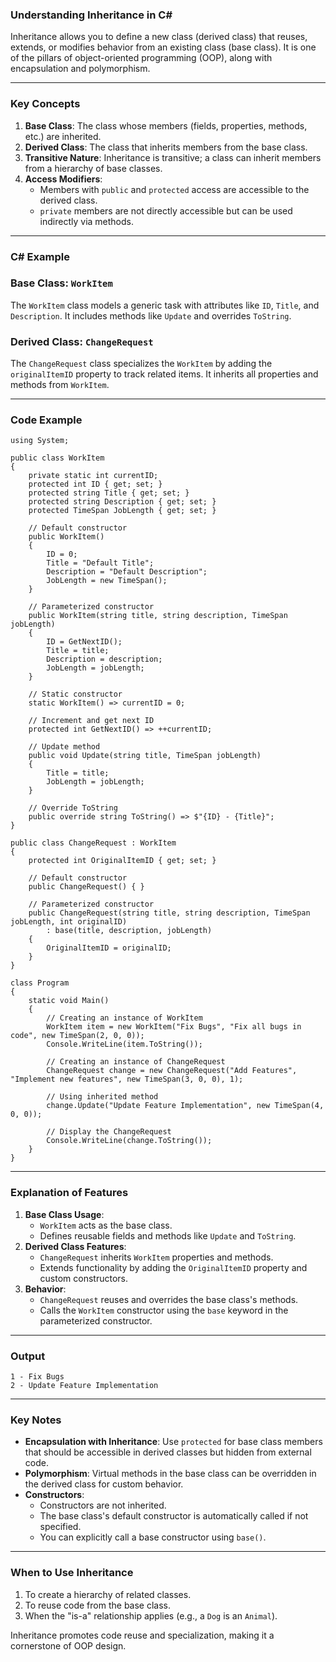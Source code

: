 ### **Understanding Inheritance in C#**

Inheritance allows you to define a new class (derived class) that reuses, extends, or modifies behavior from an existing
class (base class). It is one of the pillars of object-oriented programming (OOP), along with encapsulation and
polymorphism.

* * * * *

### **Key Concepts**

1. **Base Class**: The class whose members (fields, properties, methods, etc.) are inherited.
2. **Derived Class**: The class that inherits members from the base class.
3. **Transitive Nature**: Inheritance is transitive; a class can inherit members from a hierarchy of base classes.
4. **Access Modifiers**:
    - Members with `public` and `protected` access are accessible to the derived class.
    - `private` members are not directly accessible but can be used indirectly via methods.

* * * * *

### **C# Example**

### **Base Class: `WorkItem`**

The `WorkItem` class models a generic task with attributes like `ID`, `Title`, and `Description`. It includes methods
like `Update` and overrides `ToString`.

### **Derived Class: `ChangeRequest`**

The `ChangeRequest` class specializes the `WorkItem` by adding the `originalItemID` property to track related items. It
inherits all properties and methods from `WorkItem`.

* * * * *

### **Code Example**

```
using System;

public class WorkItem
{
    private static int currentID;
    protected int ID { get; set; }
    protected string Title { get; set; }
    protected string Description { get; set; }
    protected TimeSpan JobLength { get; set; }

    // Default constructor
    public WorkItem()
    {
        ID = 0;
        Title = "Default Title";
        Description = "Default Description";
        JobLength = new TimeSpan();
    }

    // Parameterized constructor
    public WorkItem(string title, string description, TimeSpan jobLength)
    {
        ID = GetNextID();
        Title = title;
        Description = description;
        JobLength = jobLength;
    }

    // Static constructor
    static WorkItem() => currentID = 0;

    // Increment and get next ID
    protected int GetNextID() => ++currentID;

    // Update method
    public void Update(string title, TimeSpan jobLength)
    {
        Title = title;
        JobLength = jobLength;
    }

    // Override ToString
    public override string ToString() => $"{ID} - {Title}";
}

public class ChangeRequest : WorkItem
{
    protected int OriginalItemID { get; set; }

    // Default constructor
    public ChangeRequest() { }

    // Parameterized constructor
    public ChangeRequest(string title, string description, TimeSpan jobLength, int originalID)
        : base(title, description, jobLength)
    {
        OriginalItemID = originalID;
    }
}

class Program
{
    static void Main()
    {
        // Creating an instance of WorkItem
        WorkItem item = new WorkItem("Fix Bugs", "Fix all bugs in code", new TimeSpan(2, 0, 0));
        Console.WriteLine(item.ToString());

        // Creating an instance of ChangeRequest
        ChangeRequest change = new ChangeRequest("Add Features", "Implement new features", new TimeSpan(3, 0, 0), 1);

        // Using inherited method
        change.Update("Update Feature Implementation", new TimeSpan(4, 0, 0));

        // Display the ChangeRequest
        Console.WriteLine(change.ToString());
    }
}

```

* * * * *

### **Explanation of Features**

1. **Base Class Usage**:
    - `WorkItem` acts as the base class.
    - Defines reusable fields and methods like `Update` and `ToString`.
2. **Derived Class Features**:
    - `ChangeRequest` inherits `WorkItem` properties and methods.
    - Extends functionality by adding the `OriginalItemID` property and custom constructors.
3. **Behavior**:
    - `ChangeRequest` reuses and overrides the base class's methods.
    - Calls the `WorkItem` constructor using the `base` keyword in the parameterized constructor.

* * * * *

### **Output**

```
1 - Fix Bugs
2 - Update Feature Implementation

```

* * * * *

### **Key Notes**

- **Encapsulation with Inheritance**: Use `protected` for base class members that should be accessible in derived
  classes but hidden from external code.
- **Polymorphism**: Virtual methods in the base class can be overridden in the derived class for custom behavior.
- **Constructors**:
    - Constructors are not inherited.
    - The base class's default constructor is automatically called if not specified.
    - You can explicitly call a base constructor using `base()`.

* * * * *

### **When to Use Inheritance**

1. To create a hierarchy of related classes.
2. To reuse code from the base class.
3. When the "is-a" relationship applies (e.g., a `Dog` is an `Animal`).

Inheritance promotes code reuse and specialization, making it a cornerstone of OOP design.